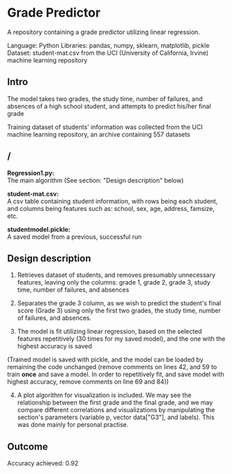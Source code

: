 # Grade Predictor

A repository containing a grade predictor utilizing linear regression.

Language: Python
Libraries: pandas, numpy, sklearn, matplotlib, pickle  
Dataset: student-mat.csv from the UCI (University of California, Irvine) machine learning repository

## Intro

The model takes two grades, the study time, number of failures, and absences of a high school student, and attempts to predict his/her final grade

Training dataset of students' information was collected from the UCI machine learning repository, an archive containing 557 datasets

## /

**Regression1.py:**  
The main algorithm (See section: "Design description" below)

**student-mat.csv:**  
A csv table containing student information, with rows being each student, and columns being features such as: school, sex, age, address, famsize, etc.

**studentmodel.pickle:**  
A saved model from a previous, successful run

## Design description

1) Retrieves dataset of students, and removes presumably unnecessary features, leaving only the columns: grade 1, grade 2, grade 3, study time, number of failures, and absences

2) Separates the grade 3 column, as we wish to predict the student's final score (Grade 3) using only the first two grades, the study time, number of failures, and absences.

3) The model is fit utilizing linear regression, based on the selected features repetitively (30 times for my saved model), and the one with the highest accuracy is saved

(Trained model is saved with pickle, and the model can be loaded by remaining the code unchanged (remove comments on lines 42, and 59 to train **once** and save a model.  In order to repetitively fit, and save model with highest accuracy, remove comments on line 69 and 84))

4) A plot algorithm for visualization is included. We may see the relationship between the first grade and the final grade, and we may compare different correlations and visualizations by manipulating the section's parameters (variable p, vector data["G3"], and labels). This was done mainly for personal practise.

## Outcome
Accuracy achieved: 0.92
